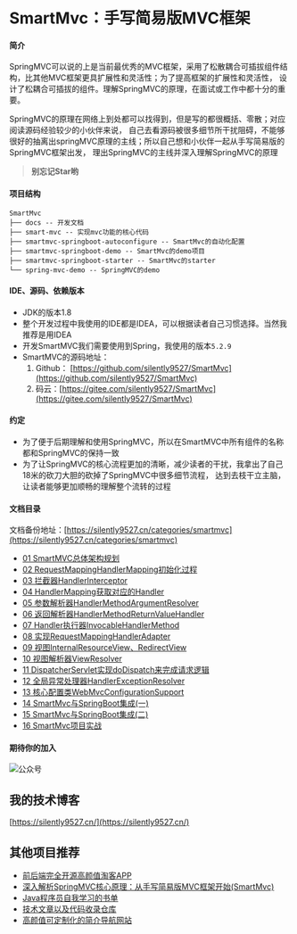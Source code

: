 # SmartMvc：手写简易版MVC框架

#### 简介
SpringMVC可以说的上是当前最优秀的MVC框架，采用了松散耦合可插拔组件结构，比其他MVC框架更具扩展性和灵活性；为了提高框架的扩展性和灵活性，
设计了松耦合可插拔的组件。理解SpringMVC的原理，在面试或工作中都十分的重要。

SpringMVC的原理在网络上到处都可以找得到，但是写的都很概括、零散；对应阅读源码经验较少的小伙伴来说，
自己去看源码被很多细节所干扰阻碍，不能够很好的抽离出springMVC原理的主线；所以自己想和小伙伴一起从手写简易版的SpringMVC框架出发，
理出SpringMVC的主线并深入理解SpringMVC的原理

> **别忘记Star哟**

#### 项目结构
```
SmartMvc
├── docs -- 开发文档
├── smart-mvc -- 实现mvc功能的核心代码
├── smartmvc-springboot-autoconfigure -- SmartMvc的自动化配置
├── smartmvc-springboot-demo -- SmartMvc的demo项目
├── smartmvc-springboot-starter -- SmartMvc的starter
└── spring-mvc-demo -- SpringMVC的demo
```

#### IDE、源码、依赖版本
- JDK的版本1.8
- 整个开发过程中我使用的IDE都是IDEA，可以根据读者自己习惯选择。当然我推荐是用IDEA
- 开发SmartMVC我们需要使用到Spring，我使用的版本`5.2.9`
- SmartMVC的源码地址：
    1. Github： [https://github.com/silently9527/SmartMvc](https://github.com/silently9527/SmartMvc) 
    2. 码云：[https://gitee.com/silently9527/SmartMvc](https://gitee.com/silently9527/SmartMvc)


#### 约定
- 为了便于后期理解和使用SpringMVC，所以在SmartMVC中所有组件的名称都和SpringMVC的保持一致
- 为了让SpringMVC的核心流程更加的清晰，减少读者的干扰，我拿出了自己18米的砍刀大胆的砍掉了SpringMVC中很多细节流程，
达到去枝干立主脑，让读者能够更加顺畅的理解整个流转的过程


#### 文档目录

文档备份地址：[https://silently9527.cn/categories/smartmvc](https://silently9527.cn/categories/smartmvc)

- [01 SmartMVC总体架构规划](https://silently9527.cn/archives/smartmvc%E6%95%B4%E4%BD%93%E8%A7%84%E5%88%92)
- [02 RequestMappingHandlerMapping初始化过程](https://silently9527.cn/archives/02handlermapping-%E5%88%9D%E5%A7%8B%E5%8C%96%E8%BF%87%E7%A8%8B)
- [03 拦截器HandlerInterceptor](https://silently9527.cn/archives/03handlermapping-%E6%8B%A6%E6%88%AA%E5%99%A8)
- [04 HandlerMapping获取对应的Handler](https://silently9527.cn/archives/04handlermapping-%E9%80%9A%E8%BF%87request%E8%8E%B7%E5%8F%96handler)
- [05 参数解析器HandlerMethodArgumentResolver](https://silently9527.cn/archives/05handleradapter-%E5%8F%82%E6%95%B0%E8%A7%A3%E6%9E%90%E5%99%A8handlermethodargumentresolver)
- [06 返回解析器HandlerMethodReturnValueHandler](https://silently9527.cn/archives/06handleradapter-%E8%BF%94%E5%9B%9E%E8%A7%A3%E6%9E%90%E5%99%A8handlermethodreturnvaluehandler)
- [07 Handler执行器InvocableHandlerMethod](https://silently9527.cn/archives/07handleradapter-handler%E6%89%A7%E8%A1%8C%E5%99%A8invocablehandlermethod)
- [08 实现RequestMappingHandlerAdapter](https://silently9527.cn/archives/08handleradapter-%E5%AE%9E%E7%8E%B0requestmappinghandleradapter)
- [09 视图InternalResourceView、RedirectView](https://silently9527.cn/archives/09view-jsp%E8%A7%86%E5%9B%BEinternalresourceviewredirectview)
- [10 视图解析器ViewResolver](https://silently9527.cn/archives/10viewresolver-%E8%A7%86%E5%9B%BE%E8%A7%A3%E6%9E%90%E5%99%A8)
- [11 DispatcherServlet实现doDispatch来完成请求逻辑](https://silently9527.cn/archives/11dispatcherservlet-%E5%AE%9E%E7%8E%B0dodispatch%E5%AE%8C%E6%88%90%E8%AF%B7%E6%B1%82%E9%80%BB%E8%BE%91)
- [12 全局异常处理器HandlerExceptionResolver](https://silently9527.cn/archives/12handlerexceptionresolver%E5%85%A8%E5%B1%80%E5%BC%82%E5%B8%B8%E5%A4%84%E7%90%86%E5%99%A8)
- [13 核心配置类WebMvcConfigurationSupport](https://silently9527.cn/archives/13webmvcconfigurationsupport-%E6%A0%B8%E5%BF%83%E9%85%8D%E7%BD%AE%E7%B1%BB)
- [14 SmartMvc与SpringBoot集成(一)](https://silently9527.cn/archives/14smartmvc%E4%B8%8Espringboot%E9%9B%86%E6%88%90%E4%B8%80)
- [15 SmartMvc与SpringBoot集成(二)](https://silently9527.cn/archives/15smartmvc-yu-springboot-ji-cheng--er-)
- [16 SmartMvc项目实战](https://silently9527.cn/archives/16smartmvc-xiang-mu-shi-zhan)


#### 期待你的加入

<img src="http://cdn.silently9527.cn/weixhao_gongzonghao_1629032267170.jpg?imageView2/1/w/400/h/400" alt="公众号">


## 我的技术博客
[https://silently9527.cn/](https://silently9527.cn/)

## 其他项目推荐
* [前后端完全开源高颜值淘客APP](https://github.com/silently9527/coupons)
* [深入解析SpringMVC核心原理：从手写简易版MVC框架开始(SmartMvc)](https://github.com/silently9527/SmartMvc)
* [Java程序员自我学习的书单](https://github.com/silently9527/ProgrammerBooks)
* [技术文章以及代码收录仓库](https://github.com/silently9527/ProgrammerNotes)
* [高颜值可定制化的简介导航网站](http://nav.silently9527.cn/)
